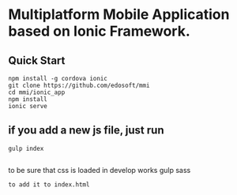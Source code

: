 Multiplatform Mobile Application based on Ionic Framework.
=
Quick Start
-
```shell
npm install -g cordova ionic
git clone https://github.com/edosoft/mmi
cd mmi/ionic_app
npm install
ionic serve
``` 

if you add a new js file, just run 
-
```shell
gulp index


```
to be sure that css is loaded in develop works
gulp sass

``` 
to add it to index.html


